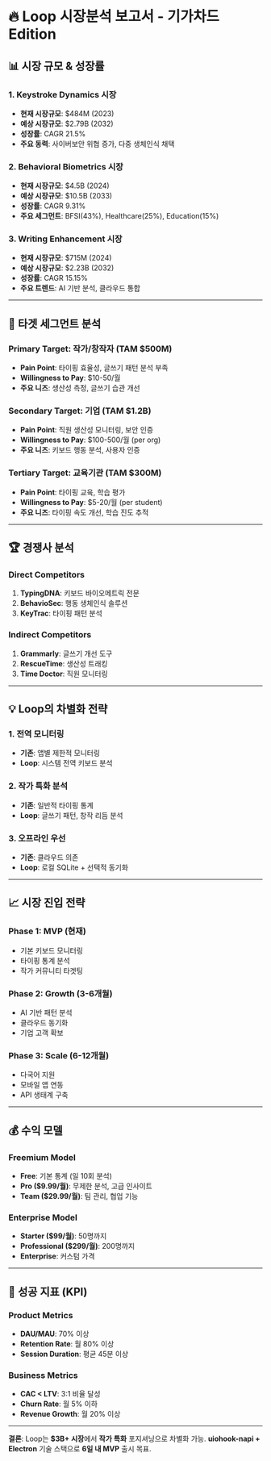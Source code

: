 # 🔥 Loop 시장분석 보고서 - 기가차드 Edition

## 📊 **시장 규모 & 성장률**

### **1. Keystroke Dynamics 시장**
- **현재 시장규모**: $484M (2023)
- **예상 시장규모**: $2.79B (2032)
- **성장률**: CAGR 21.5%
- **주요 동력**: 사이버보안 위협 증가, 다중 생체인식 채택

### **2. Behavioral Biometrics 시장**
- **현재 시장규모**: $4.5B (2024)
- **예상 시장규모**: $10.5B (2033)
- **성장률**: CAGR 9.31%
- **주요 세그먼트**: BFSI(43%), Healthcare(25%), Education(15%)

### **3. Writing Enhancement 시장**
- **현재 시장규모**: $715M (2024)
- **예상 시장규모**: $2.23B (2032)
- **성장률**: CAGR 15.15%
- **주요 트렌드**: AI 기반 분석, 클라우드 통합

---

## 🎯 **타겟 세그먼트 분석**

### **Primary Target: 작가/창작자 (TAM $500M)**
- **Pain Point**: 타이핑 효율성, 글쓰기 패턴 분석 부족
- **Willingness to Pay**: $10-50/월
- **주요 니즈**: 생산성 측정, 글쓰기 습관 개선

### **Secondary Target: 기업 (TAM $1.2B)**
- **Pain Point**: 직원 생산성 모니터링, 보안 인증
- **Willingness to Pay**: $100-500/월 (per org)
- **주요 니즈**: 키보드 행동 분석, 사용자 인증

### **Tertiary Target: 교육기관 (TAM $300M)**
- **Pain Point**: 타이핑 교육, 학습 평가
- **Willingness to Pay**: $5-20/월 (per student)
- **주요 니즈**: 타이핑 속도 개선, 학습 진도 추적

---

## 🏆 **경쟁사 분석**

### **Direct Competitors**
1. **TypingDNA**: 키보드 바이오메트릭 전문
2. **BehavioSec**: 행동 생체인식 솔루션
3. **KeyTrac**: 타이핑 패턴 분석

### **Indirect Competitors**
1. **Grammarly**: 글쓰기 개선 도구
2. **RescueTime**: 생산성 트래킹
3. **Time Doctor**: 직원 모니터링

---

## 💡 **Loop의 차별화 전략**

### **1. 전역 모니터링**
- **기존**: 앱별 제한적 모니터링
- **Loop**: 시스템 전역 키보드 분석

### **2. 작가 특화 분석**
- **기존**: 일반적 타이핑 통계
- **Loop**: 글쓰기 패턴, 창작 리듬 분석

### **3. 오프라인 우선**
- **기존**: 클라우드 의존
- **Loop**: 로컬 SQLite + 선택적 동기화

---

## 📈 **시장 진입 전략**

### **Phase 1: MVP (현재)**
- 기본 키보드 모니터링
- 타이핑 통계 분석
- 작가 커뮤니티 타겟팅

### **Phase 2: Growth (3-6개월)**
- AI 기반 패턴 분석
- 클라우드 동기화
- 기업 고객 확보

### **Phase 3: Scale (6-12개월)**
- 다국어 지원
- 모바일 앱 연동
- API 생태계 구축

---

## 💰 **수익 모델**

### **Freemium Model**
- **Free**: 기본 통계 (일 10회 분석)
- **Pro ($9.99/월)**: 무제한 분석, 고급 인사이트
- **Team ($29.99/월)**: 팀 관리, 협업 기능

### **Enterprise Model**
- **Starter ($99/월)**: 50명까지
- **Professional ($299/월)**: 200명까지
- **Enterprise**: 커스텀 가격

---

## 🚀 **성공 지표 (KPI)**

### **Product Metrics**
- **DAU/MAU**: 70% 이상
- **Retention Rate**: 월 80% 이상
- **Session Duration**: 평균 45분 이상

### **Business Metrics**
- **CAC < LTV**: 3:1 비율 달성
- **Churn Rate**: 월 5% 이하
- **Revenue Growth**: 월 20% 이상

---

**결론**: Loop는 **$3B+ 시장**에서 **작가 특화** 포지셔닝으로 차별화 가능. 
**uiohook-napi + Electron** 기술 스택으로 **6일 내 MVP** 출시 목표.
